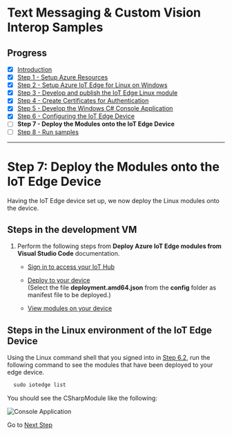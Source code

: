 # Text Messaging & Custom Vision Interop Samples
## Progress

- [x] [Introduction](../README.md)   
- [x] [Step 1 - Setup Azure Resources](./Setup%20Azure%20Resources.MD) 
- [x] [Step 2 - Setup Azure IoT Edge for Linux on Windows](./Setup%20Azure%20IoT%20Edge%20for%20Linux%20on%20Windows.MD) 
- [x] [Step 3 - Develop and publish the IoT Edge Linux module](./Develop%20and%20publish%20the%20IoT%20edge%20Linux%20module.MD)  
- [x] [Step 4 - Create Certificates for Authentication](./Create%20Certificates%20for%20Authentication.MD)  
- [x] [Step 5 - Develop the Windows C# Console Application](./Develop%20the%20Windows%20C%23%20Console%20Application.MD)  
- [x] [Step 6 - Configuring the IoT Edge Device](./Configuring%20the%20IoT%20Edge%20Device.MD)  
- [ ] **Step 7 - Deploy the Modules onto the IoT Edge Device**  
- [ ] [Step 8 - Run samples](./Run%20samples.MD)   
---

# Step 7: Deploy the Modules onto the IoT Edge Device
Having the IoT Edge device set up, we now deploy the Linux modules onto the device.

## Steps in the development VM

1. Perform the following steps from **Deploy Azure IoT Edge modules from Visual Studio Code** documentation.
    * [Sign in to access your IoT Hub](https://docs.microsoft.com/azure/iot-edge/how-to-deploy-modules-vscode#sign-in-to-access-your-iot-hub)  
    * [Deploy to your device](https://docs.microsoft.com/azure/iot-edge/how-to-deploy-modules-vscode#deploy-to-your-device)  
    (Select the file **deployment.amd64.json** from the **config** folder as manifest file to be deployed.)
      
    * [View modules on your device](https://docs.microsoft.com/azure/iot-edge/how-to-deploy-modules-vscode#view-modules-on-your-device) 

## Steps in the Linux environment of the IoT Edge Device
Using the Linux command shell that you signed into in [Step 6.2](./Configuring%20the%20IoT%20Edge%20Device.MD), run the following command to see the modules that have been deployed to your edge device.
  
 ```powershell
   sudo iotedge list
 ```  
    
You should see the CSharpModule like the following:

![Console Application](./Images/IoTEdgeList2.png)   


Go to [Next Step](./Run%20samples.MD)  
